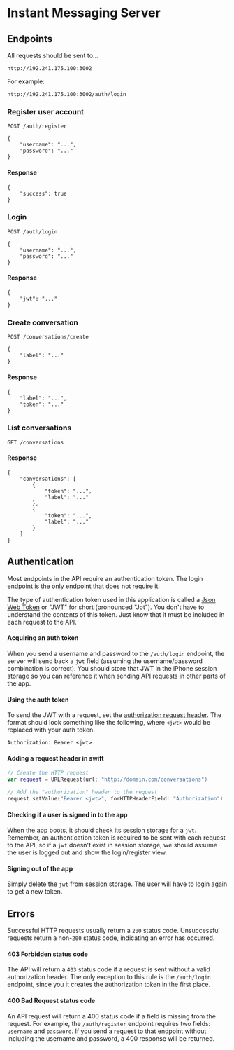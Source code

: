 # Instant Messaging Server

## Endpoints

All requests should be sent to...

```
http://192.241.175.100:3002
```

For example:

```
http://192.241.175.100:3002/auth/login
```

### Register user account

```
POST /auth/register

{
    "username": "...",
    "password": "..."
}
```

#### Response

```
{
    "success": true
}
```

### Login

```
POST /auth/login

{
    "username": "...",
    "password": "..."
}
```

#### Response

```
{
    "jwt": "..."
}
```

### Create conversation

```
POST /conversations/create

{
    "label": "..."
}
```

#### Response

```
{
    "label": "...",
    "token": "..."
}
```

### List conversations

```
GET /conversations
```

#### Response

```
{
    "conversations": [
        {
            "token": "...",
            "label": "..."
        },
        {
            "token": "...",
            "label": "..."
        }
    ]
}
```

## Authentication
Most endpoints in the API require an authentication token. The login endpoint is the only endpoint that does not require it.

The type of authentication token used in this application is called a [Json Web Token](https://jwt.io) or "JWT" for short (pronounced "Jot"). You don't have to understand the contents of this token. Just know that it must be included in each request to the API.

#### Acquiring an auth token
When you send a username and password to the `/auth/login` endpoint, the server will send back a `jwt` field (assuming the username/password combination is correct). You should store that JWT in the iPhone session storage so you can reference it when sending API requests in other parts of the app.

#### Using the auth token
To send the JWT with a request, set the [authorization request header](https://developer.mozilla.org/en-US/docs/Web/HTTP/Headers/Authorization). The format should look something like the following, where `<jwt>` would be replaced with your auth token.

```
Authorization: Bearer <jwt>
```

#### Adding a request header in swift

```swift
// Create the HTTP request
var request = URLRequest(url: "http://domain.com/conversations")

// Add the "authorization" header to the request
request.setValue("Bearer <jwt>", forHTTPHeaderField: "Authorization")
```

#### Checking if a user is signed in to the app
When the app boots, it should check its session storage for a `jwt`. Remember, an authentication token is required to be sent with each request to the API, so if a `jwt` doesn't exist in session storage, we should assume the user is logged out and show the login/register view.

#### Signing out of the app
Simply delete the `jwt` from session storage. The user will have to login again to get a new token.

## Errors
Successful HTTP requests usually return a `200` status code. Unsuccessful requests return a non-`200` status code, indicating an error has occurred. 

#### 403 Forbidden status code
The API will return a `403` status code if a request is sent without a valid authorization header. The only exception to this rule is the `/auth/login` endpoint, since you it creates the authorization token in the first place.

#### 400 Bad Request status code
An API request will return a 400 status code if a field is missing from the request. For example, the `/auth/register` endpoint requires two fields: `username` and `password`. If you send a request to that endpoint without including the username and password, a 400 response will be returned.
